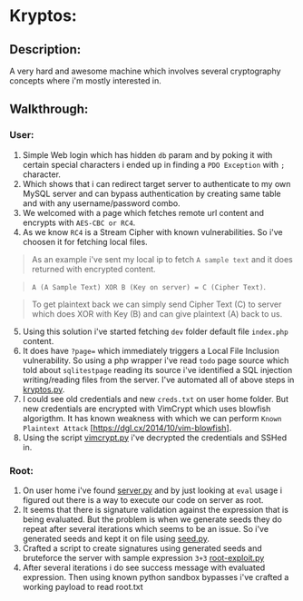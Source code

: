# Kryptos:

## Description:
A very hard and awesome machine which involves several cryptography concepts where i'm mostly interested in.

## Walkthrough:
### User:
1. Simple Web login which has hidden ``db`` param and by poking it with certain special characters i ended up in finding a ``PDO Exception`` with ``;`` character.
2. Which shows that i can redirect target server to authenticate to my own MySQL server and can bypass authentication by creating same table and with any username/password combo.
3. We welcomed with a page which fetches remote url content and encrypts with ``AES-CBC or RC4``.
4. As we know ``RC4`` is a Stream Cipher with known vulnerabilities. So i've choosen it for fetching local files.

> As an example i've sent my local ip to fetch ``A sample text`` and it does returned with encrypted content.

> ``A (A Sample Text) XOR B (Key on server) = C (Cipher Text)``. 

> To get plaintext back we can simply send Cipher Text (C) to server which does XOR with Key (B) and can give plaintext (A) back to us.

5. Using this solution i've started fetching ``dev`` folder default file ``index.php`` content.
6. It does have ``?page=`` which immediately triggers a Local File Inclusion vulnerability. So using a php wrapper i've read ``todo`` page source which told about ``sqlitestpage`` reading its source i've identified a SQL injection writing/reading files from the server. I've automated all of above steps in [kryptos.py](https://github.com/MrR3boot/HackTheBox/blob/master/Boxes/Kryptos/kryptos.py).
7. I could see old credentials and new ``creds.txt`` on user home folder. But new credentials are encrypted with VimCrypt which uses blowfish algorigthm. It has known weakness with which we can perform ``Known Plaintext Attack`` [https://dgl.cx/2014/10/vim-blowfish].
8. Using the script [vimcrypt.py](https://github.com/MrR3boot/HackTheBox/blob/master/Boxes/Kryptos/vimcrypt.py) i've decrypted the credentials and SSHed in.

### Root:
1. On user home i've found [server.py](https://github.com/MrR3boot/HackTheBox/blob/master/Boxes/Kryptos/server.py) and by just looking at ``eval`` usage i figured out there is a way to execute our code on server as root.
2. It seems that there is signature validation against the expression that is being evaluated. But the problem is when we generate seeds they do repeat after several iterations which seems to be an issue. So i've generated seeds and kept it on file using [seed.py](https://github.com/MrR3boot/HackTheBox/blob/master/Boxes/Kryptos/seed.py).
3. Crafted a script to create signatures using generated seeds and bruteforce the server with sample expression ``3+3`` [root-exploit.py](https://github.com/MrR3boot/HackTheBox/blob/master/Boxes/Kryptos/root-exploit.py)
4. After several iterations i do see success message with evaluated expression. Then using known python sandbox bypasses i've crafted a working payload to read root.txt
